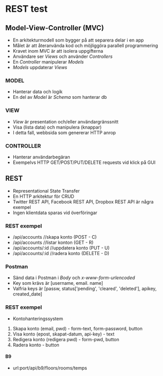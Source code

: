# REST test

## Model-View-Controller (MVC)
* En arkitekturmodell som bygger på att separera delar i en app
* Målet är att återanvända kod och möjliggöra parallell programmering
* Kravet inom MVC är att isolera uppgifterna
* Användare ser _Views_ och använder _Controllers_
* En _Controller_ manipulerar _Models_
* _Models_ uppdaterar _Views_

### MODEL
* Hanterar data och logik
* En del av _Model_ är _Schema_ som hanterar db

### VIEW
* _View_ är presentation och/eller användargränssnitt
* Visa (lista data) och manipulera (knappar)
* I detta fall, webbsida som genererar HTTP anrop

### CONTROLLER
* Hanterar användarbegäran
* Exempelvs HTTP GET/POST/PUT/DELETE requests vid klick på GUI

## REST
* Representational State Transfer
* En HTTP arkitektur för CRUD
* Twitter REST API, Facebook REST API, Dropbox REST API är några exempel
* Ingen klientdata sparas vid överföringar

### REST exempel
* <url>/api/accounts        //skapa konto (POST - C)
* <url>/api/accounts        //listar konton (GET - R)
* <url>/api/accounts/:id    //uppdatera konto (PUT - U)
* <url>/api/accounts/:id    //radera konto (DELETE - D)

### Postman
* Sänd data i Postman i *Body* och *x-www-form-urlencoded*
* Key som krävs är [username, email. name] 
* Valfria keys är [passw, status['pending', 'cleared', 'deleted'], apikey, created_date]

### REST exempel
* Kontohanteringssystem
1. Skapa konto (email, pwd) - form-text, form-password, button
2. Visa konto (epost, skapat-datum, api-key) - text
3. Redigera konto (redigera pwd) - form-pwd, button
4. Radera konto - button

#### B9
* url:port/api/b9/floors/rooms/temps
